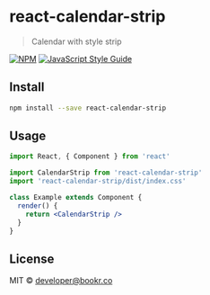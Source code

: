 # react-calendar-strip

> Calendar with style strip

[![NPM](https://img.shields.io/npm/v/react-calendar-strip.svg)](https://www.npmjs.com/package/react-calendar-strip) [![JavaScript Style Guide](https://img.shields.io/badge/code_style-standard-brightgreen.svg)](https://standardjs.com)

## Install

```bash
npm install --save react-calendar-strip
```

## Usage

```jsx
import React, { Component } from 'react'

import CalendarStrip from 'react-calendar-strip'
import 'react-calendar-strip/dist/index.css'

class Example extends Component {
  render() {
    return <CalendarStrip />
  }
}
```

## License

MIT © [developer@bookr.co](https://github.com/developer@bookr.co)
